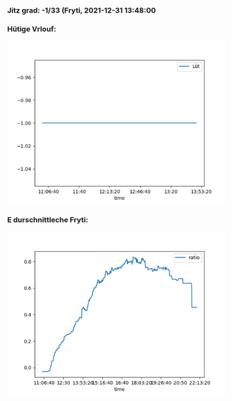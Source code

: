 ### Jitz grad: -1/33 (Fryti, 2021-12-31 13:48:00

### Hütige Vrlouf:
![Graph](Today.png)

### E durschnittleche Fryti:
![Graph](Fryti.png)